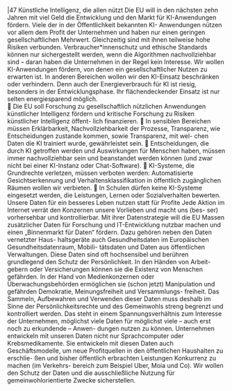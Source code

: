 |47 
Künstliche Intelligenz, die allen nützt 
Die EU will in den nächsten zehn Jahren mit viel Geld die Entwicklung und den Markt 
für KI-Anwendungen fördern. Viele der in der Öffentlichkeit bekannten KI-
Anwendungen nützen vor allem dem Profit der Unternehmen und haben nur einen 
geringen gesellschaftlichen Mehrwert. Gleichzeitig sind mit ihnen teilweise hohe 
Risiken verbunden. Verbraucher*innenschutz und ethische Standards können nur 
sichergestellt werden, wenn die Algorithmen nachvollziehbar sind – daran haben die 
Unternehmen in der Regel kein Interesse. Wir wollen KI-Anwendungen fördern, von 
denen ein gesellschaftlicher Nutzen zu erwarten ist. In anderen Bereichen wollen wir 
den KI-Einsatz beschränken oder verhindern. Denn auch der Energieverbrauch für KI 
ist riesig, besonders in der Entwicklungsphase. Ihr flächendeckender Einsatz ist nur 
selten energiesparend möglich.  
 Die EU soll Forschung zu gesellschaftlich nützlichen Anwendungen künstlicher 
Intelligenz fördern und kritische Forschung zu Risiken künstlicher Intelligenz öffent-
lich finanzieren. 
 In sensiblen Bereichen müssen Erklärbarkeit, Nachvollziehbarkeit der Prozesse, 
Transparenz, wie Entscheidungen zustande kommen, sowie Transparenz, mit wel-
chen Daten die KI trainiert wurde, gewährleistet sein. 
 Entscheidungen, die durch KI getroffen werden und Auswirkungen für Menschen 
haben, müssen immer nachvollziehbar sein und beanstandet werden können (und 
zwar nicht bei einer KI-Instanz oder Chat-Software). 
 KI-Systeme, die Grundrechte verletzen, müssen verboten werden: Automatisierte 
Gesichtserkennung und Verhaltensklassifikation in öffentlich zugänglichen Räumen 
wollen wir verbieten. 
 In Schulen dürfen keine KI-Systeme eingesetzt werden, die Leistungen, Lernen oder 
Sozialverhalten bewerten. 
Unsere Daten für ein besseres Leben nutzen statt für Profite 
Jede Aktion im Internet verrät den Konzernen unsere Vorlieben und macht uns (bes-
ser) vorhersehbar und kontrollierbar. Mit ihrer Datenstrategie will die EU Massen 
zusätzlicher Daten für Forschung und IT-Entwicklung nutzbar machen und einen 
„Binnenmarkt für Daten“ fördern. Dazu gehören neben den Daten vernetzter Haus-
haltsgeräte auch Gesundheitsdaten im Europäischen Gesundheitsdatenraum, Mobili-
tätsdaten und Daten aus öffentlichen Verwaltungen. Diese Daten sind oft hochsensibel 
und berühren grundlegend den Schutz der Persönlichkeit. In den Händen von Arbeit-
gebern oder Versicherungen können sie die Existenz von Menschen gefährden. In der 
Hand von Medienkonzernen oder Überwachungsbehörden ermöglichen sie (schon 
jetzt) Manipulation und gefährden Demokratie, Meinungsfreiheit und Versammlungs-
freiheit. Das Sammeln, Aufbewahren und Verwenden dieser Daten muss deshalb im 
Sinne der Persönlichkeitsrechte und des Gemeinwohls streng begrenzt und kontrolliert 
werden. Das steht in einem Spannungsverhältnis zum Interesse der Unternehmen, 
möglichst viele Daten für möglichst viele – auch erst noch zu erkundende – Anwen-
dungen nutzen zu können. Unternehmen entwickeln mit unseren Daten nicht nur 
Sprachcomputer oder Krebsmedikamente. Sie entwickeln mit diesen Daten auch 
Geschäftsmodelle, um neue Profitquellen in den öffentlichen Haushalten zu erschlie-
ßen und bisher öffentlich erbrachten Leistungen Konkurrenz zu machen (im Verkehrs-
bereich zum Beispiel Uber, Moia und Co). Wir wollen den Schutz der Daten und die 
ausschließliche Nutzung für gemeinwohlorientierte Zwecke sicherstellen. 
